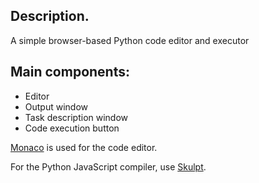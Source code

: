 ## Description.

A simple browser-based Python code editor and executor

## Main components:

- Editor
- Output window
- Task description window
- Code execution button

[Monaco](https://microsoft.github.io/monaco-editor/) is used for the code editor.

For the Python JavaScript compiler, use [Skulpt](https://skulpt.org/).
